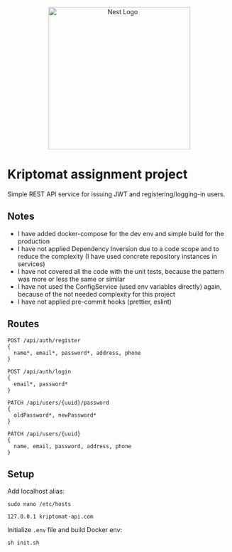 <p align="center">
  <a href="http://nestjs.com/" target="blank"><img src="https://nestjs.com/img/logo_text.svg" width="320" alt="Nest Logo" /></a>
</p>

# Kriptomat assignment project

Simple REST API service for issuing JWT and registering/logging-in users.

## Notes

- I have added docker-compose for the dev env and simple build for the production
- I have not applied Dependency Inversion due to a code scope and to reduce the complexity (I have used concrete repository instances in services)
- I have not covered all the code with the unit tests, because the pattern was more or less the same or similar
- I have not used the ConfigService (used env variables directly) again, because of the not needed complexity for this project
- I have not applied pre-commit hooks (prettier, eslint)

## Routes

```
POST /api/auth/register
{
  name*, email*, password*, address, phone
}

POST /api/auth/login
{
  email*, password*
}

PATCH /api/users/{uuid}/password
{
  oldPassword*, newPassword*
}

PATCH /api/users/{uuid}
{
  name, email, password, address, phone
}
```

## Setup

Add localhost alias:

```
sudo nano /etc/hosts

127.0.0.1 kriptomat-api.com
```

Initialize `.env` file and build Docker env:

`sh init.sh`
